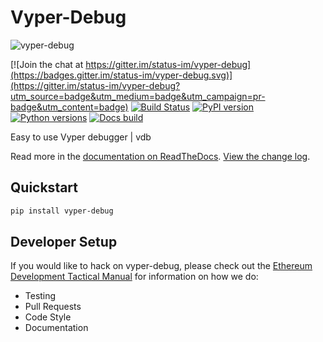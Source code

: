 # Vyper-Debug

![vyper-debug](https://user-images.githubusercontent.com/6917456/59114867-62d09c00-8948-11e9-818b-7efcae913317.gif)

[![Join the chat at https://gitter.im/status-im/vyper-debug](https://badges.gitter.im/status-im/vyper-debug.svg)](https://gitter.im/status-im/vyper-debug?utm_source=badge&utm_medium=badge&utm_campaign=pr-badge&utm_content=badge)
[![Build Status](https://circleci.com/gh/status-im/vyper-debug.svg?style=shield)](https://circleci.com/gh/status-im/vyper-debug)
[![PyPI version](https://badge.fury.io/py/vyper-debug.svg)](https://badge.fury.io/py/vyper-debug)
[![Python versions](https://img.shields.io/pypi/pyversions/vyper-debug.svg)](https://pypi.python.org/pypi/vyper-debug)
[![Docs build](https://readthedocs.org/projects/vyper-debug/badge/?version=latest)](http://vyper-debug.readthedocs.io/en/latest/?badge=latest)


Easy to use Vyper debugger | vdb

Read more in the [documentation on ReadTheDocs](https://vyper-debug.readthedocs.io/). [View the change log](https://vyper-debug.readthedocs.io/en/latest/releases.html).

## Quickstart

```sh
pip install vyper-debug
```

## Developer Setup

If you would like to hack on vyper-debug, please check out the
[Ethereum Development Tactical Manual](https://github.com/pipermerriam/ethereum-dev-tactical-manual)
for information on how we do:

- Testing
- Pull Requests
- Code Style
- Documentation
